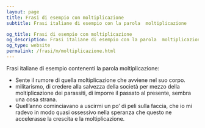 ```yaml
---
layout: page
title: Frasi di esempio con moltiplicazione 
subtitle: Frasi italiane di esempio con la parola  moltiplicazione

og_title: Frasi di esempio con moltiplicazione 
og_description: Frasi italiane di esempio con la parola  moltiplicazione
og_type: website
permalink: /frasi/m/moltiplicazione.html
---
```


Frasi italiane di esempio contenenti la parola moltiplicazione:


- Sente il rumore di quella moltiplicazione che avviene nel suo corpo.
- militarismo, di credere alla salvezza della società per mezzo della moltiplicazione dei parassiti, di imporre il passato al presente, sembra una cosa strana.
- Quell’anno cominciavano a uscirmi un po’ di peli sulla faccia, che io mi radevo in modo quasi ossessivo nella speranza che questo ne accelerasse la crescita e la moltiplicazione.

